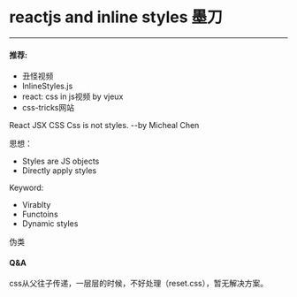 # reactjs and inline styles 墨刀

-----------------------

#### 推荐:
* 丑怪视频
* InlineStyles.js 
* react: css in js视频 by vjeux
* css-tricks网站

React
    JSX CSS
Css is not styles. --by Micheal Chen

思想：
* Styles are JS objects
* Directly apply styles

Keyword:
* Virablty
* Functoins
* Dynamic styles

伪类

#### Q&A
css从父往子传递，一层层的时候，不好处理（reset.css），暂无解决方案。